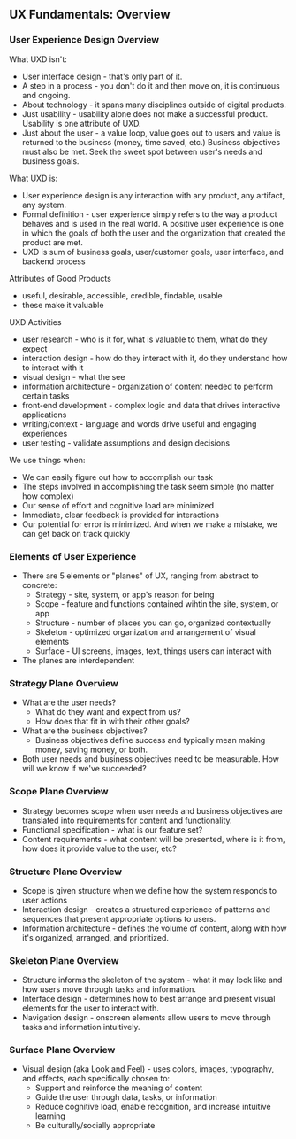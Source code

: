 UX Fundamentals: Overview
---

### User Experience Design Overview
What UXD isn't:
- User interface design - that's only part of it.
- A step in a process - you don't do it and then move on, it is continuous and ongoing.
- About technology - it spans many disciplines outside of digital products.  
- Just usability - usability alone does not make a successful product.  Usability is one attribute of UXD.
- Just about the user - a value loop, value goes out to users and value is returned to the business (money, time saved, etc.)  Business objectives must also be met.  Seek the sweet spot between user's needs and business goals.

What UXD is:
- User experience design is any interaction with any product, any artifact, any system.
- Formal definition - user experience simply refers to the way a product behaves and is used in the real world.  A positive user experience is one in which the goals of both the user and the organization that created the product are met.
- UXD is sum of business goals, user/customer goals, user interface, and backend process

Attributes of Good Products
- useful, desirable, accessible, credible, findable, usable
- these make it valuable

UXD Activities
  - user research - who is it for, what is valuable to them, what do they expect
  - interaction design - how do they interact with it, do they understand how to interact with it
  - visual design - what the see
  - information architecture - organization of content needed to perform certain tasks
  - front-end development - complex logic and data that drives interactive applications
  - writing/context - language and words drive useful and engaging experiences
  - user testing - validate assumptions and design decisions

We use things when:
- We can easily figure out how to accomplish our task
- The steps involved in accomplishing the task seem simple (no matter how complex)
- Our sense of effort and cognitive load are minimized
- Immediate, clear feedback is provided for interactions
- Our potential for error is minimized.  And when we make a mistake, we can get back on track quickly


### Elements of User Experience
- There are 5 elements or "planes" of UX, ranging from abstract to concrete:
  - Strategy - site, system, or app's reason for being
  - Scope - feature and functions contained wihtin the site, system, or app
  - Structure - number of places you can go, organized contextually
  - Skeleton - optimized organization and arrangement of visual elements
  - Surface - UI screens, images, text, things users can interact with
- The planes are interdependent

### Strategy Plane Overview
- What are the user needs?
  - What do they want and expect from us?
  - How does that fit in with their other goals?
- What are the business objectives?
  - Business objectives define success and typically mean making money, saving money, or both.
- Both user needs and business objectives need to be measurable.  How will we know if we've succeeded?

### Scope Plane Overview
- Strategy becomes scope when user needs and business objectives are translated into requirements for content and functionality.
- Functional specification - what is our feature set?
- Content requirements - what content will be presented, where is it from, how does it provide value to the user, etc?

### Structure Plane Overview
- Scope is given structure when we define how the system responds to user actions
- Interaction design - creates a structured experience of patterns and sequences that present appropriate options to users.
- Information architecture - defines the volume of content, along with how it's organized, arranged, and prioritized.

### Skeleton Plane Overview
- Structure informs the skeleton of the system - what it may look like and how users move through tasks and information.
- Interface design - determines how to best arrange and present visual elements for the user to interact with.
- Navigation design - onscreen elements allow users to move through tasks and information intuitively.

### Surface Plane Overview
- Visual design (aka Look and Feel) - uses colors, images, typography, and effects, each specifically chosen to:
  - Support and reinforce the meaning of content
  - Guide the user through data, tasks, or information
  - Reduce cognitive load, enable recognition, and increase intuitive learning
  - Be culturally/socially appropriate

